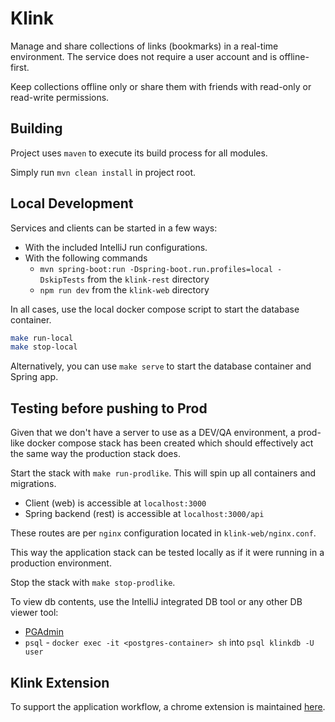 # Klink

Manage and share collections of links (bookmarks) in a real-time environment. The service does not
require a user account and is offline-first. 

Keep collections offline only or share them with friends with read-only or read-write permissions.


## Building
Project uses `maven` to execute its build process for all modules.

Simply run `mvn clean install` in project root.

## Local Development
Services and clients can be started in a few ways:
* With the included IntelliJ run configurations.
* With the following commands
    * `mvn spring-boot:run -Dspring-boot.run.profiles=local -DskipTests` from the `klink-rest` directory
    * `npm run dev` from the `klink-web` directory

In all cases, use the local docker compose script to start the database container.
```sh
make run-local
make stop-local
```

Alternatively, you can use `make serve` to start the database container and Spring app.

## Testing before pushing to Prod
Given that we don't have a server to use as a DEV/QA environment, a prod-like docker compose stack has been created which should effectively act the same way the production stack does.

Start the stack with `make run-prodlike`. This will spin up all containers and migrations.

- Client (web) is accessible at `localhost:3000`
- Spring backend (rest) is accessible at `localhost:3000/api`

These routes are per `nginx` configuration located in `klink-web/nginx.conf`.

This way the application stack can be tested locally as if it were running in a production environment.

Stop the stack with `make stop-prodlike`.

To view db contents, use the IntelliJ integrated DB tool or any other DB viewer tool:
- [PGAdmin](https://www.pgadmin.org/)
- `psql` - `docker exec -it <postgres-container> sh` into `psql klinkdb -U user`

## Klink Extension

To support the application workflow, a chrome extension is maintained [here](https://github.com/nikolaDrljaca/klink-ext).

